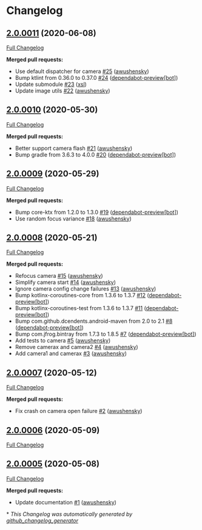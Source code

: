 # Changelog

## [2.0.0011](https://github.com/getbouncer/scan-camera-android/tree/2.0.0011) (2020-06-08)

[Full Changelog](https://github.com/getbouncer/scan-camera-android/compare/2.0.0010...2.0.0011)

**Merged pull requests:**

- Use default dispatcher for camera [\#25](https://github.com/getbouncer/scan-camera-android/pull/25) ([awushensky](https://github.com/awushensky))
- Bump ktlint from 0.36.0 to 0.37.0 [\#24](https://github.com/getbouncer/scan-camera-android/pull/24) ([dependabot-preview[bot]](https://github.com/apps/dependabot-preview))
- Update submodule [\#23](https://github.com/getbouncer/scan-camera-android/pull/23) ([xsl](https://github.com/xsl))
- Update image utils [\#22](https://github.com/getbouncer/scan-camera-android/pull/22) ([awushensky](https://github.com/awushensky))

## [2.0.0010](https://github.com/getbouncer/scan-camera-android/tree/2.0.0010) (2020-05-30)

[Full Changelog](https://github.com/getbouncer/scan-camera-android/compare/2.0.0009...2.0.0010)

**Merged pull requests:**

- Better support camera flash [\#21](https://github.com/getbouncer/scan-camera-android/pull/21) ([awushensky](https://github.com/awushensky))
- Bump gradle from 3.6.3 to 4.0.0 [\#20](https://github.com/getbouncer/scan-camera-android/pull/20) ([dependabot-preview[bot]](https://github.com/apps/dependabot-preview))

## [2.0.0009](https://github.com/getbouncer/scan-camera-android/tree/2.0.0009) (2020-05-29)

[Full Changelog](https://github.com/getbouncer/scan-camera-android/compare/2.0.0008...2.0.0009)

**Merged pull requests:**

- Bump core-ktx from 1.2.0 to 1.3.0 [\#19](https://github.com/getbouncer/scan-camera-android/pull/19) ([dependabot-preview[bot]](https://github.com/apps/dependabot-preview))
- Use random focus variance [\#18](https://github.com/getbouncer/scan-camera-android/pull/18) ([awushensky](https://github.com/awushensky))

## [2.0.0008](https://github.com/getbouncer/scan-camera-android/tree/2.0.0008) (2020-05-21)

[Full Changelog](https://github.com/getbouncer/scan-camera-android/compare/2.0.0007...2.0.0008)

**Merged pull requests:**

- Refocus camera [\#15](https://github.com/getbouncer/scan-camera-android/pull/15) ([awushensky](https://github.com/awushensky))
- Simplify camera start [\#14](https://github.com/getbouncer/scan-camera-android/pull/14) ([awushensky](https://github.com/awushensky))
- Ignore camera config change failures [\#13](https://github.com/getbouncer/scan-camera-android/pull/13) ([awushensky](https://github.com/awushensky))
- Bump kotlinx-coroutines-core from 1.3.6 to 1.3.7 [\#12](https://github.com/getbouncer/scan-camera-android/pull/12) ([dependabot-preview[bot]](https://github.com/apps/dependabot-preview))
- Bump kotlinx-coroutines-test from 1.3.6 to 1.3.7 [\#11](https://github.com/getbouncer/scan-camera-android/pull/11) ([dependabot-preview[bot]](https://github.com/apps/dependabot-preview))
- Bump com.github.dcendents.android-maven from 2.0 to 2.1 [\#8](https://github.com/getbouncer/scan-camera-android/pull/8) ([dependabot-preview[bot]](https://github.com/apps/dependabot-preview))
- Bump com.jfrog.bintray from 1.7.3 to 1.8.5 [\#7](https://github.com/getbouncer/scan-camera-android/pull/7) ([dependabot-preview[bot]](https://github.com/apps/dependabot-preview))
- Add tests to camera [\#5](https://github.com/getbouncer/scan-camera-android/pull/5) ([awushensky](https://github.com/awushensky))
- Remove camerax and camera2 [\#4](https://github.com/getbouncer/scan-camera-android/pull/4) ([awushensky](https://github.com/awushensky))
- Add camera1 and camerax [\#3](https://github.com/getbouncer/scan-camera-android/pull/3) ([awushensky](https://github.com/awushensky))

## [2.0.0007](https://github.com/getbouncer/scan-camera-android/tree/2.0.0007) (2020-05-12)

[Full Changelog](https://github.com/getbouncer/scan-camera-android/compare/2.0.0006...2.0.0007)

**Merged pull requests:**

- Fix crash on camera open failure [\#2](https://github.com/getbouncer/scan-camera-android/pull/2) ([awushensky](https://github.com/awushensky))

## [2.0.0006](https://github.com/getbouncer/scan-camera-android/tree/2.0.0006) (2020-05-09)

[Full Changelog](https://github.com/getbouncer/scan-camera-android/compare/2.0.0005...2.0.0006)

## [2.0.0005](https://github.com/getbouncer/scan-camera-android/tree/2.0.0005) (2020-05-08)

[Full Changelog](https://github.com/getbouncer/scan-camera-android/compare/70e9702f2bb0a99ef89e1477064eb541b661170f...2.0.0005)

**Merged pull requests:**

- Update documentation [\#1](https://github.com/getbouncer/scan-camera-android/pull/1) ([awushensky](https://github.com/awushensky))



\* *This Changelog was automatically generated by [github_changelog_generator](https://github.com/github-changelog-generator/github-changelog-generator)*
